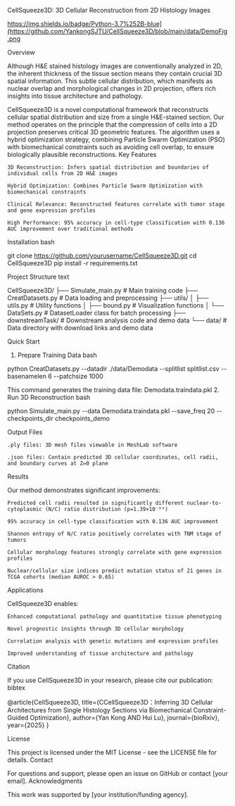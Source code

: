 CellSqueeze3D: 3D Cellular Reconstruction from 2D Histology Images

https://img.shields.io/badge/Python-3.7%252B-blue](https://github.com/YankongSJTU/CellSqueeze3D/blob/main/data/DemoFig.png

Overview

Although H&E stained histology images are conventionally analyzed in 2D, the inherent thickness of the tissue section means they contain crucial 3D spatial information. This subtle cellular distribution, which manifests as nuclear overlap and morphological changes in 2D projection, offers rich insights into tissue architecture and pathology.

CellSqueeze3D is a novel computational framework that reconstructs cellular spatial distribution and size from a single H&E-stained section. Our method operates on the principle that the compression of cells into a 2D projection preserves critical 3D geometric features. The algorithm uses a hybrid optimization strategy, combining Particle Swarm Optimization (PSO) with biomechanical constraints such as avoiding cell overlap, to ensure biologically plausible reconstructions.
Key Features

    3D Reconstruction: Infers spatial distribution and boundaries of individual cells from 2D H&E images

    Hybrid Optimization: Combines Particle Swarm Optimization with biomechanical constraints

    Clinical Relevance: Reconstructed features correlate with tumor stage and gene expression profiles

    High Performance: 95% accuracy in cell-type classification with 0.136 AUC improvement over traditional methods

Installation
bash

git clone https://github.com/yourusername/CellSqueeze3D.git
cd CellSqueeze3D
pip install -r requirements.txt

Project Structure
text

CellSqueeze3D/
├── Simulate_main.py          # Main training code
├── CreatDatasets.py          # Data loading and preprocessing
├── utils/
│   ├── utils.py             # Utility functions
│   ├── bound.py             # Visualization functions
│   └── DataSets.py          # DatasetLoader class for batch processing
├── downstreamTask/          # Downstream analysis code and demo data
└── data/                    # Data directory with download links and demo data

Quick Start
1. Prepare Training Data
bash

python CreatDatasets.py --datadir ./data/Demodata --splitlist splitlist.csv --basenamelen 6 --patchsize 1000

This command generates the training data file: Demodata.traindata.pkl
2. Run 3D Reconstruction
bash

python Simulate_main.py --data Demodata.traindata.pkl --save_freq 20 --checkpoints_dir checkpoints_demo

Output Files

    .ply files: 3D mesh files viewable in MeshLab software

    .json files: Contain predicted 3D cellular coordinates, cell radii, and boundary curves at Z=0 plane

Results

Our method demonstrates significant improvements:

    Predicted cell radii resulted in significantly different nuclear-to-cytoplasmic (N/C) ratio distribution (p=1.39×10⁻⁸⁰)

    95% accuracy in cell-type classification with 0.136 AUC improvement

    Shannon entropy of N/C ratio positively correlates with TNM stage of tumors

    Cellular morphology features strongly correlate with gene expression profiles

    Nuclear/cellular size indices predict mutation status of 21 genes in TCGA cohorts (median AUROC > 0.65)

Applications

CellSqueeze3D enables:

    Enhanced computational pathology and quantitative tissue phenotyping

    Novel prognostic insights through 3D cellular morphology

    Correlation analysis with genetic mutations and expression profiles

    Improved understanding of tissue architecture and pathology

Citation

If you use CellSqueeze3D in your research, please cite our publication:
bibtex

@article{CellSqueeze3D,
  title={CCellSqueeze3D：Inferring 3D Cellular Architectures from Single Histology Sections via Biomechanical Constraint-Guided Optimization},
  author={Yan Kong AND Hui Lu},
  journal={bioRxiv},
  year={2025}
}

License

This project is licensed under the MIT License - see the LICENSE file for details.
Contact

For questions and support, please open an issue on GitHub or contact [your email].
Acknowledgments

This work was supported by [your institution/funding agency].
